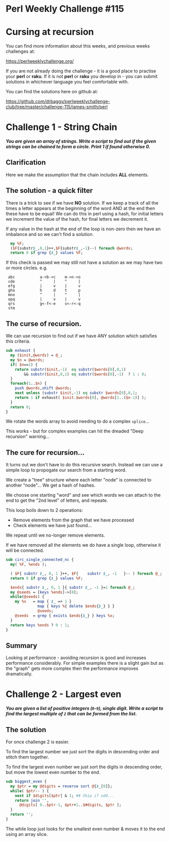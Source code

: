 # Perl Weekly Challenge #115

# Cursing at recursion

You can find more information about this weeks, and previous weeks challenges at:

  https://perlweeklychallenge.org/

If you are not already doing the challenge - it is a good place to practise your
**perl** or **raku**. If it is not **perl** or **raku** you develop in - you can
submit solutions in whichever language you feel comfortable with.

You can find the solutions here on github at:

https://github.com/drbaggy/perlweeklychallenge-club/tree/master/challenge-115/james-smith/perl

# Challenge 1 - String Chain

***You are given an array of strings. Write a script to find out if the given strings can be chained to form a circle. Print 1 if found otherwise 0.***

## Clarification

Here we make the assumption that the chain includes **ALL** elements.

## The solution - a quick filter

There is a trick to see if we have **NO** solution. If we keep a track
of all the times a letter appears at the beginning of the word AND at
the end then these have to be equal! We can do this in perl using a hash,
for initial letters we increment the value of the hash, for final letters
we decrement it.

If any value in the hash at the end of the loop is non-zero then we have
an imbalance and so we can't find a solution.

```perl
  my %F;
  ($F{substr$_,0,1}++,$F{substr$_,-1}--) foreach @words;
  return 0 if grep {$_} values %F;
```

If this check is passed we may still not have a solution as we may have
two or more circles. e.g.

```
 abc           a->b->c    m->n->o
 cde           ^     |    ^     |
 efg           |     v    |     v
 gha           h     d    t     p
 mno           ^     |    ^     |
 opq           |     v    |     v
 qrs           g<-f<-e    s<-r<-q
 stm
```
## The curse of recursion.

We can use recursion to find out if we have ANY solution which
satisfies this criteria.

```perl
sub exhaust {
  my ($init,@words) = @_;
  my $n = @words;
  if( $n==1) {
    return substr($init,-1)  eq substr($words[0],0,1)
        && substr($init,0,1) eq substr($words[0],-1)  ? 1 : 0;
  }
  foreach(1..$n) {
    push @words,shift @words;
    next unless (substr $init,-1) eq substr $words[0],0,1;
    return 1 if exhaust( $init.$words[0], @words[1..($n-1)] );
  }
  return 0;
}
```

We rotate the words array to avoid needing to do a complex `splice`...

This works - but for complex examples can hit the dreaded
"Deep recursion" warning...

## The cure for recursion...

It turns out we don't have to do this recursive search. Instead
we can use a simple loop to propogate our search from a starting
word.

We create a "tree" structure where each letter "node" is connected
to another "node"... We get a hash of hashes.

We choose one starting "word" and see which words we can attach
to the end to get the "2nd level" of letters, and repeate.

This loop boils down to 2 operations:

 * Remove elements from the graph that we have processed
 * Check elements we have just found...

We repeat until we no-longer remove elements.

If we have removed all the elements we do have a single loop, otherwise
it will be connected.
   
```perl
sub circ_single_connected_nc {
  my( %F, %ends );

  ( $F{ substr $_, 0, 1 }++, $F{    substr $_, -1   }-- ) foreach @_;
  return 0 if grep {$_} values %F;

  $ends{ substr $_, 0, 1 }{ substr $_, -1 }=1 foreach @_;
  my @seeds = [keys %ends]->[0];
  while(@seeds) {
    my %x   = map { $_ => 1 }
              map { keys %{ delete $ends{$_} } }
              @seeds;
    @seeds  = grep { exists $ends{$_} } keys %x;
  }
  return keys %ends ? 0 : 1;
}
```
## Summary

Looking at performance - avoiding recursion is good and increases
performance considerably. For simple examples there is a slight
gain but as the "graph" gets more complex then the performance
improves dramatically.

# Challenge 2 - Largest even

***You are given a list of positive integers (`0`-`9`), single digit. Write a script to find the largest multiple of `2` that can be formed from the list.***

## The solution

For once challenge 2 is easier.

To find the largest number we just sort the digits in descending order
and stitch them together.

To find the largest even number we just sort the digits in descending
order, but move the lowest even number to the end.

```perl
sub biggest_even {
  my $ptr = my @digits = reverse sort @{$_[0]};
  while( $ptr-- ) {
    next if $digits[$ptr] & 1; ## Skip if odd...
    return join '',
      @digits[ 0..$ptr-1, $ptr+1..$#digits, $ptr ];
  }
  return '';
}
```

The while loop just looks for the smallest even number & moves it
to the end using an array slice.
